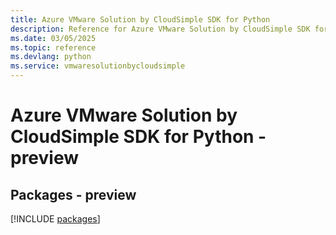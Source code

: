 ```yaml
---
title: Azure VMware Solution by CloudSimple SDK for Python
description: Reference for Azure VMware Solution by CloudSimple SDK for Python
ms.date: 03/05/2025
ms.topic: reference
ms.devlang: python
ms.service: vmwaresolutionbycloudsimple
---
```

# Azure VMware Solution by CloudSimple SDK for Python - preview
## Packages - preview
[!INCLUDE [packages](vmware-solution-by-cloudsimple-index.md)]